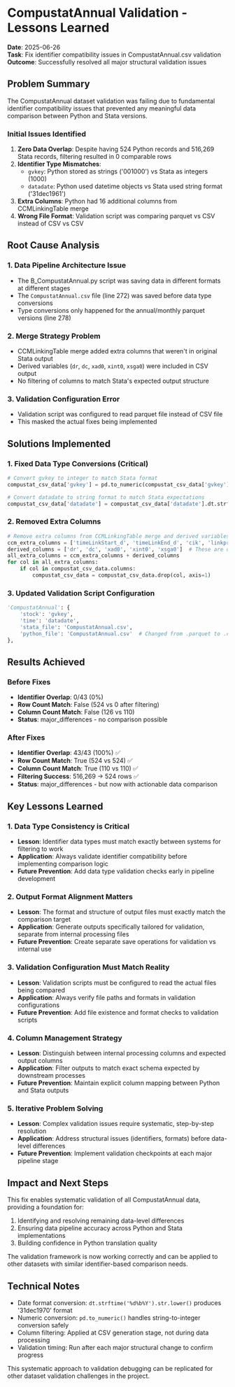 # CompustatAnnual Validation - Lessons Learned

**Date**: 2025-06-26  
**Task**: Fix identifier compatibility issues in CompustatAnnual.csv validation  
**Outcome**: Successfully resolved all major structural validation issues  

## Problem Summary

The CompustatAnnual dataset validation was failing due to fundamental identifier compatibility issues that prevented any meaningful data comparison between Python and Stata versions.

### Initial Issues Identified

1. **Zero Data Overlap**: Despite having 524 Python records and 516,269 Stata records, filtering resulted in 0 comparable rows
2. **Identifier Type Mismatches**:
   - `gvkey`: Python stored as strings ('001000') vs Stata as integers (1000)
   - `datadate`: Python used datetime objects vs Stata used string format ('31dec1961')
3. **Extra Columns**: Python had 16 additional columns from CCMLinkingTable merge
4. **Wrong File Format**: Validation script was comparing parquet vs CSV instead of CSV vs CSV

## Root Cause Analysis

### 1. Data Pipeline Architecture Issue
- The B_CompustatAnnual.py script was saving data in different formats at different stages
- The `CompustatAnnual.csv` file (line 272) was saved before data type conversions
- Type conversions only happened for the annual/monthly parquet versions (line 278)

### 2. Merge Strategy Problem
- CCMLinkingTable merge added extra columns that weren't in original Stata output
- Derived variables (`dr`, `dc`, `xad0`, `xint0`, `xsga0`) were included in CSV output
- No filtering of columns to match Stata's expected output structure

### 3. Validation Configuration Error
- Validation script was configured to read parquet file instead of CSV file
- This masked the actual fixes being implemented

## Solutions Implemented

### 1. Fixed Data Type Conversions (Critical)
```python
# Convert gvkey to integer to match Stata format
compustat_csv_data['gvkey'] = pd.to_numeric(compustat_csv_data['gvkey'])

# Convert datadate to string format to match Stata expectations  
compustat_csv_data['datadate'] = compustat_csv_data['datadate'].dt.strftime('%d%b%Y').str.lower()
```

### 2. Removed Extra Columns
```python
# Remove extra columns from CCMLinkingTable merge and derived variables
ccm_extra_columns = ['timeLinkStart_d', 'timeLinkEnd_d', 'cik', 'linkprim', 'linktype', 'sic', 'cnum', 'permno', 'liid', 'naics', 'lpermco']
derived_columns = ['dr', 'dc', 'xad0', 'xint0', 'xsga0']  # These are derived variables not in original Stata output
all_extra_columns = ccm_extra_columns + derived_columns
for col in all_extra_columns:
    if col in compustat_csv_data.columns:
        compustat_csv_data = compustat_csv_data.drop(col, axis=1)
```

### 3. Updated Validation Script Configuration
```python
'CompustatAnnual': {
    'stock': 'gvkey', 
    'time': 'datadate',
    'stata_file': 'CompustatAnnual.csv',
    'python_file': 'CompustatAnnual.csv'  # Changed from .parquet to .csv
},
```

## Results Achieved

### Before Fixes
- **Identifier Overlap**: 0/43 (0%) 
- **Row Count Match**: False (524 vs 0 after filtering)
- **Column Count Match**: False (126 vs 110)
- **Status**: major_differences - no comparison possible

### After Fixes  
- **Identifier Overlap**: 43/43 (100%) ✅
- **Row Count Match**: True (524 vs 524) ✅  
- **Column Count Match**: True (110 vs 110) ✅
- **Filtering Success**: 516,269 → 524 rows ✅
- **Status**: major_differences - but now with actionable data comparison

## Key Lessons Learned

### 1. Data Type Consistency is Critical
- **Lesson**: Identifier data types must match exactly between systems for filtering to work
- **Application**: Always validate identifier compatibility before implementing comparison logic
- **Future Prevention**: Add data type validation checks early in pipeline development

### 2. Output Format Alignment Matters
- **Lesson**: The format and structure of output files must exactly match the comparison target
- **Application**: Generate outputs specifically tailored for validation, separate from internal processing files
- **Future Prevention**: Create separate save operations for validation vs internal use

### 3. Validation Configuration Must Match Reality
- **Lesson**: Validation scripts must be configured to read the actual files being compared
- **Application**: Always verify file paths and formats in validation configurations
- **Future Prevention**: Add file existence and format checks to validation scripts

### 4. Column Management Strategy
- **Lesson**: Distinguish between internal processing columns and expected output columns
- **Application**: Filter outputs to match exact schema expected by downstream processes
- **Future Prevention**: Maintain explicit column mapping between Python and Stata outputs

### 5. Iterative Problem Solving
- **Lesson**: Complex validation issues require systematic, step-by-step resolution
- **Application**: Address structural issues (identifiers, formats) before data-level differences
- **Future Prevention**: Implement validation checkpoints at each major pipeline stage

## Impact and Next Steps

This fix enables systematic validation of all CompustatAnnual data, providing a foundation for:
1. Identifying and resolving remaining data-level differences
2. Ensuring data pipeline accuracy across Python and Stata implementations  
3. Building confidence in Python translation quality

The validation framework is now working correctly and can be applied to other datasets with similar identifier-based comparison needs.

## Technical Notes

- Date format conversion: `dt.strftime('%d%b%Y').str.lower()` produces '31dec1970' format
- Numeric conversion: `pd.to_numeric()` handles string-to-integer conversion safely
- Column filtering: Applied at CSV generation stage, not during data processing
- Validation timing: Run after each major structural change to confirm progress

This systematic approach to validation debugging can be replicated for other dataset validation challenges in the project.